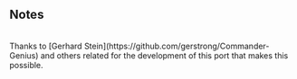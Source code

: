 ## Notes
<br/>
Thanks to [Gerhard Stein](https://github.com/gerstrong/Commander-Genius) and others related for the development of this port that makes this possible.
<br/>
